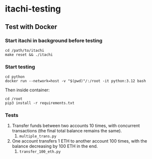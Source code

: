 # itachi-testing

## Test with Docker

### Start itachi in background before testing

```
cd /path/to/itachi
make reset && ./itachi
```

### Start testing

```
cd python
docker run --network=host -v "$(pwd)"/:/root -it python:3.12 bash
```

Then inside container:

```
cd /root
pip3 install -r requirements.txt
```

### Tests

1. Transfer funds between two accounts 10 times, with concurrent transactions (the final total balance remains the same).
   1. `multiple_trans.py`
2. One account transfers 1 ETH to another account 100 times, with the balance decreasing by 100 ETH in the end.
   1. `transfer_100_eth.py`
